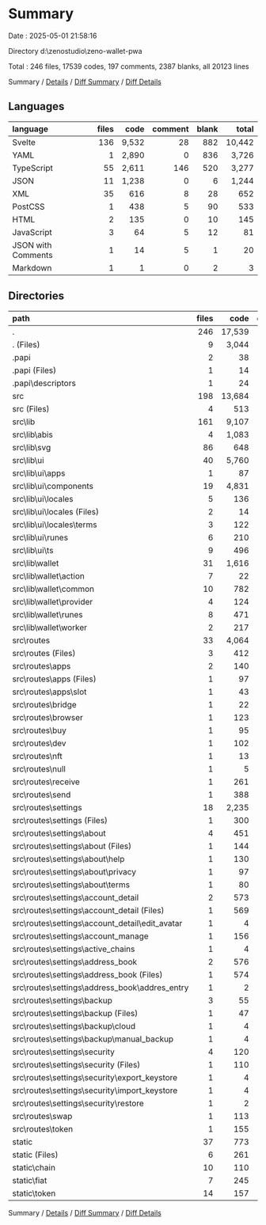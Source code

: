 # Summary

Date : 2025-05-01 21:58:16

Directory d:\\zenostudio\\zeno-wallet-pwa

Total : 246 files,  17539 codes, 197 comments, 2387 blanks, all 20123 lines

Summary / [Details](details.md) / [Diff Summary](diff.md) / [Diff Details](diff-details.md)

## Languages
| language | files | code | comment | blank | total |
| :--- | ---: | ---: | ---: | ---: | ---: |
| Svelte | 136 | 9,532 | 28 | 882 | 10,442 |
| YAML | 1 | 2,890 | 0 | 836 | 3,726 |
| TypeScript | 55 | 2,611 | 146 | 520 | 3,277 |
| JSON | 11 | 1,238 | 0 | 6 | 1,244 |
| XML | 35 | 616 | 8 | 28 | 652 |
| PostCSS | 1 | 438 | 5 | 90 | 533 |
| HTML | 2 | 135 | 0 | 10 | 145 |
| JavaScript | 3 | 64 | 5 | 12 | 81 |
| JSON with Comments | 1 | 14 | 5 | 1 | 20 |
| Markdown | 1 | 1 | 0 | 2 | 3 |

## Directories
| path | files | code | comment | blank | total |
| :--- | ---: | ---: | ---: | ---: | ---: |
| . | 246 | 17,539 | 197 | 2,387 | 20,123 |
| . (Files) | 9 | 3,044 | 10 | 853 | 3,907 |
| .papi | 2 | 38 | 0 | 1 | 39 |
| .papi (Files) | 1 | 14 | 0 | 0 | 14 |
| .papi\\descriptors | 1 | 24 | 0 | 1 | 25 |
| src | 198 | 13,684 | 179 | 1,499 | 15,362 |
| src (Files) | 4 | 513 | 25 | 116 | 654 |
| src\\lib | 161 | 9,107 | 132 | 929 | 10,168 |
| src\\lib\\abis | 4 | 1,083 | 0 | 4 | 1,087 |
| src\\lib\\svg | 86 | 648 | 0 | 35 | 683 |
| src\\lib\\ui | 40 | 5,760 | 76 | 627 | 6,463 |
| src\\lib\\ui\\apps | 1 | 87 | 0 | 20 | 107 |
| src\\lib\\ui\\components | 19 | 4,831 | 6 | 381 | 5,218 |
| src\\lib\\ui\\locales | 5 | 136 | 1 | 101 | 238 |
| src\\lib\\ui\\locales (Files) | 2 | 14 | 0 | 0 | 14 |
| src\\lib\\ui\\locales\\terms | 3 | 122 | 1 | 101 | 224 |
| src\\lib\\ui\\runes | 6 | 210 | 7 | 50 | 267 |
| src\\lib\\ui\\ts | 9 | 496 | 62 | 75 | 633 |
| src\\lib\\wallet | 31 | 1,616 | 56 | 263 | 1,935 |
| src\\lib\\wallet\\action | 7 | 22 | 0 | 13 | 35 |
| src\\lib\\wallet\\common | 10 | 782 | 29 | 115 | 926 |
| src\\lib\\wallet\\provider | 4 | 124 | 7 | 27 | 158 |
| src\\lib\\wallet\\runes | 8 | 471 | 13 | 88 | 572 |
| src\\lib\\wallet\\worker | 2 | 217 | 7 | 20 | 244 |
| src\\routes | 33 | 4,064 | 22 | 454 | 4,540 |
| src\\routes (Files) | 3 | 412 | 1 | 42 | 455 |
| src\\routes\\apps | 2 | 140 | 0 | 18 | 158 |
| src\\routes\\apps (Files) | 1 | 97 | 0 | 10 | 107 |
| src\\routes\\apps\\slot | 1 | 43 | 0 | 8 | 51 |
| src\\routes\\bridge | 1 | 22 | 0 | 19 | 41 |
| src\\routes\\browser | 1 | 123 | 0 | 13 | 136 |
| src\\routes\\buy | 1 | 95 | 0 | 9 | 104 |
| src\\routes\\dev | 1 | 102 | 0 | 24 | 126 |
| src\\routes\\nft | 1 | 13 | 0 | 14 | 27 |
| src\\routes\\null | 1 | 5 | 0 | 4 | 9 |
| src\\routes\\receive | 1 | 261 | 0 | 22 | 283 |
| src\\routes\\send | 1 | 388 | 0 | 45 | 433 |
| src\\routes\\settings | 18 | 2,235 | 21 | 216 | 2,472 |
| src\\routes\\settings (Files) | 1 | 300 | 5 | 29 | 334 |
| src\\routes\\settings\\about | 4 | 451 | 7 | 60 | 518 |
| src\\routes\\settings\\about (Files) | 1 | 144 | 6 | 12 | 162 |
| src\\routes\\settings\\about\\help | 1 | 130 | 0 | 14 | 144 |
| src\\routes\\settings\\about\\privacy | 1 | 97 | 0 | 20 | 117 |
| src\\routes\\settings\\about\\terms | 1 | 80 | 1 | 14 | 95 |
| src\\routes\\settings\\account_detail | 2 | 573 | 4 | 42 | 619 |
| src\\routes\\settings\\account_detail (Files) | 1 | 569 | 4 | 41 | 614 |
| src\\routes\\settings\\account_detail\\edit_avatar | 1 | 4 | 0 | 1 | 5 |
| src\\routes\\settings\\account_manage | 1 | 156 | 1 | 18 | 175 |
| src\\routes\\settings\\active_chains | 1 | 4 | 0 | 1 | 5 |
| src\\routes\\settings\\address_book | 2 | 576 | 0 | 32 | 608 |
| src\\routes\\settings\\address_book (Files) | 1 | 574 | 0 | 31 | 605 |
| src\\routes\\settings\\address_book\\addres_entry | 1 | 2 | 0 | 1 | 3 |
| src\\routes\\settings\\backup | 3 | 55 | 0 | 14 | 69 |
| src\\routes\\settings\\backup (Files) | 1 | 47 | 0 | 12 | 59 |
| src\\routes\\settings\\backup\\cloud | 1 | 4 | 0 | 1 | 5 |
| src\\routes\\settings\\backup\\manual_backup | 1 | 4 | 0 | 1 | 5 |
| src\\routes\\settings\\security | 4 | 120 | 4 | 20 | 144 |
| src\\routes\\settings\\security (Files) | 1 | 110 | 4 | 16 | 130 |
| src\\routes\\settings\\security\\export_keystore | 1 | 4 | 0 | 1 | 5 |
| src\\routes\\settings\\security\\import_keystore | 1 | 4 | 0 | 1 | 5 |
| src\\routes\\settings\\security\\restore | 1 | 2 | 0 | 2 | 4 |
| src\\routes\\swap | 1 | 113 | 0 | 11 | 124 |
| src\\routes\\token | 1 | 155 | 0 | 17 | 172 |
| static | 37 | 773 | 8 | 34 | 815 |
| static (Files) | 6 | 261 | 0 | 6 | 267 |
| static\\chain | 10 | 110 | 3 | 10 | 123 |
| static\\fiat | 7 | 245 | 0 | 7 | 252 |
| static\\token | 14 | 157 | 5 | 11 | 173 |

Summary / [Details](details.md) / [Diff Summary](diff.md) / [Diff Details](diff-details.md)